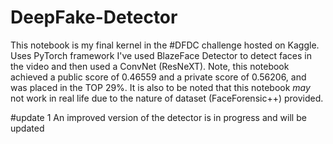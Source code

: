 # DeepFake-Detector
This notebook is my final kernel in the #DFDC challenge hosted on Kaggle. Uses PyTorch framework
I've used BlazeFace Detector to detect faces in the video and then used a ConvNet (ResNeXT).
Note, this notebook achieved a public score of 0.46559 and a private score of 0.56206, and was placed in the TOP 29%.
It is also to be noted that this notebook *may* not work in real life due to the nature of dataset (FaceForensic++) provided.

#update 1
An improved version of the detector is in progress and will be updated 
